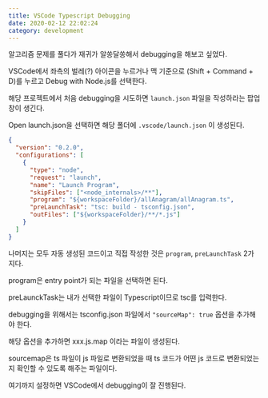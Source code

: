 ```yaml
---
title: VSCode Typescript Debugging
date: 2020-02-12 22:02:24
category: development
---
```


알고리즘 문제를 풀다가 재귀가 알쏭달쏭해서 debugging을 해보고 싶었다.

VSCode에서 좌측의 벌레(?) 아이콘을 누르거나 맥 기준으로 (Shift + Command + D)를 누르고 Debug with Node.js를 선택한다.

해당 프로젝트에서 처음 debugging을 시도하면 `launch.json` 파일을 작성하라는 팝업창이 생긴다.

Open launch.json을 선택하면 해당 폴더에 `.vscode/launch.json` 이 생성된다.

```json {9-10}
{
  "version": "0.2.0",
  "configurations": [
    {
      "type": "node",
      "request": "launch",
      "name": "Launch Program",
      "skipFiles": ["<node_internals>/**"],
      "program": "${workspaceFolder}/allAnagram/allAnagram.ts",
      "preLaunchTask": "tsc: build - tsconfig.json",
      "outFiles": ["${workspaceFolder}/**/*.js"]
    }
  ]
}
```

나머지는 모두 자동 생성된 코드이고 직접 작성한 것은 `program`, `preLaunchTask` 2가지다.

program은 entry point가 되는 파일을 선택하면 된다.

preLaunckTask는 내가 선택한 파일이 Typescript이므로 tsc를 입력한다.

debugging을 위해서는 tsconfig.json 파일에서 `"sourceMap": true` 옵션을 추가해야 한다.

해당 옵션을 추가하면 xxx.js.map 이라는 파일이 생성된다.

sourcemap은 ts 파일이 js 파일로 변환되었을 때 ts 코드가 어떤 js 코드로 변환되었는지 확인할 수 있도록 해주는 파일이다.

여기까지 설정하면 VSCode에서 debugging이 잘 진행된다.
